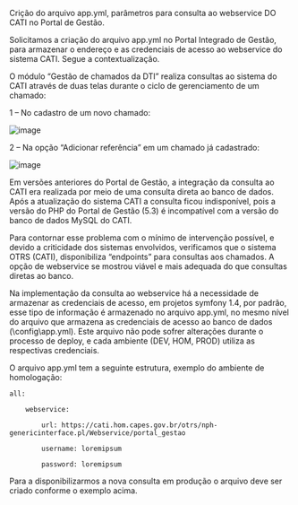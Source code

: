 
Crição do arquivo app.yml, parâmetros para consulta ao webservice DO CATI no Portal de Gestão.

Solicitamos a criação do arquivo app.yml no Portal Integrado de Gestão, para armazenar o endereço e as credenciais de acesso ao webservice do sistema CATI. Segue a contextualização.

O módulo “Gestão de chamados da DTI” realiza consultas ao sistema do CATI através de duas telas durante o ciclo de gerenciamento de um chamado:

1 – No cadastro de um novo chamado:

![image](https://user-images.githubusercontent.com/15015013/166695313-7f6bc595-68aa-46e3-a658-a6118c75fffa.png)

2 – Na opção “Adicionar referência” em um chamado já cadastrado:

![image](https://user-images.githubusercontent.com/15015013/166695657-37501e14-9da6-4c32-bfe1-a727cb25937b.png)

Em versões anteriores do Portal de Gestão, a integração da consulta ao CATI era realizada por meio de uma consulta direta ao banco de dados. Após a atualização do sistema CATI a consulta ficou indisponível, pois a versão do PHP do Portal de Gestão (5.3) é incompatível com a versão do banco de dados MySQL do CATI.

Para contornar esse problema com o mínimo de intervenção possível, e devido a criticidade dos sistemas envolvidos, verificamos que o sistema OTRS (CATI), disponibiliza “endpoints” para consultas aos chamados. A opção de webservice se mostrou viável e mais adequada do que consultas diretas ao banco.

Na implementação da consulta ao webservice há a necessidade de armazenar as credenciais de acesso, em projetos symfony 1.4, por padrão, esse tipo de informação é armazenado no arquivo app.yml, no mesmo nível do arquivo que armazena as credenciais de acesso ao banco de dados (\config\app.yml). 
Este arquivo não pode sofrer alterações durante o processo de deploy, e cada ambiente (DEV, HOM, PROD) utiliza as respectivas credenciais.

O arquivo app.yml tem a seguinte estrutura, exemplo do ambiente de homologação:


	all:

  		webservice:
	
			url: https://cati.hom.capes.gov.br/otrs/nph-genericinterface.pl/Webservice/portal_gestao
	
			username: loremipsum
		
			password: loremipsum

Para a disponibilizarmos a nova consulta em produção o arquivo deve ser criado conforme o exemplo acima.
